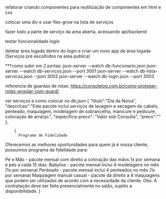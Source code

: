 
refatorar criando componentes para reutilização de componentes em html e css

colocar uma div e usar flex-grow na lista de serviços

fazer todo a parte de serviço da area aberta, acessando api/backend

testar funcionalidade login

deletar área logada dentro do login e criar um novo app de área logada (Serviços pré escolhidos na area publica)

***como subir em 2 portas: 
json-server --watch db-funcionario.json
json-server --watch db-servicos.json --port 3001
json-server --watch db-lista-servicos.json --port 3002
json-server --watch db-login.json --port 3003

referencia de guardas de rotas: https://consolelog.com.br/como-proteger-rotas-angular-com-guard/

ver serviços e como colocar no db.json
        {
          "titulo":"Dia da Noiva",
          "descricao":"Este pacote incluí serviços de lavagem e secagem do cabelo, penteado, maquiagem, modelagem de sobrancelha, manicure e pedicure, colocação de arranjo.",
          "especifica-preco": "Valor sob Consulta",
          "preco":""
        },

        {
          Programa de Fidelidade
Oferecemos as melhores oportunidades para quem já é nossa cliente, possuímos programa de fidelidade para:

Pé e Mão - pacote mensal com direito a coloração das mãos 1x por semana e pés a cada 15 dias.
Babyliss - pacote mensal inclui 4 modelagens no mês (1x por semana)
Penteado - pacote mensal inclui 4 penteados no mês (1x por semana)
Maquiagem manual casual - pacote dá direito a 4 maquiagens que podem ser utilizadas de acordo com a necessidade da cliente.
Obs: A contratação deve ser feita presencialmente no salão, sujeito a disponibilidade.
        }


